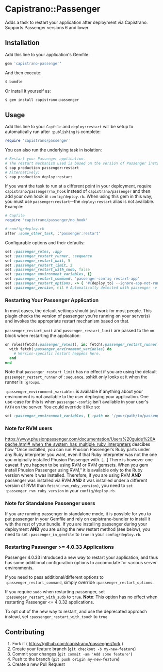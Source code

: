 # Capistrano::Passenger

Adds a task to restart your application after deployment via Capistrano. Supports Passenger versions 6 and lower.

## Installation

Add this line to your application's Gemfile:

``` ruby
gem 'capistrano-passenger'
```

And then execute:

``` bash
$ bundle
```

Or install it yourself as:

``` bash
$ gem install capistrano-passenger
```

## Usage

Add this line to your `Capfile` and `deploy:restart` will be setup to automatically run after `:publishing` is complete:

``` ruby
require 'capistrano/passenger'
```

You can also run the underlying task in isolation:

``` bash
# Restart your Passenger application.
# The restart mechanism used is based on the version of Passenger installed on your server.
$ cap production passenger:restart
# Alternatively:
$ cap production deploy:restart
```

If you want the task to run at a different point in your deployment, require `capistrano/passenger/no_hook` instead of `capistrano/passenger` and then add your own hook in `config/deploy.rb`.  When using this gem in this way, you must use `passenger:restart`--the `deploy:restart` alias is not available.  Example:

``` ruby
# Capfile
require 'capistrano/passenger/no_hook'

# config/deploy.rb
after :some_other_task, :'passenger:restart'
```

Configurable options and their defaults:

``` ruby
set :passenger_roles, :app
set :passenger_restart_runner, :sequence
set :passenger_restart_wait, 5
set :passenger_restart_limit, 2
set :passenger_restart_with_sudo, false
set :passenger_environment_variables, {}
set :passenger_restart_command, 'passenger-config restart-app'
set :passenger_restart_options, -> { "#{deploy_to} --ignore-app-not-running" }
set :passenger_version, nil # Automatically detected with passenger -v unless set
```

### Restarting Your Passenger Application

In most cases, the default settings should just work for most people. This plugin checks the version of passenger you're running on your server(s) and invokes the appropriate restart mechanism based on that.

`passenger_restart_wait` and `passenger_restart_limit` are passed to the `on` block when restarting the application:

``` ruby
on roles(fetch(:passenger_roles)), in: fetch(:passenger_restart_runner), wait: fetch(:passenger_restart_wait), limit: fetch(:passenger_restart_limit) do
  with fetch(:passenger_environment_variables) do
    # Version-specific restart happens here.
  end
end
```

Note that `passenger_restart_limit` has no effect if you are using the default `passenger_restart_runner` of `:sequence`.  sshkit only looks at it when the runner is `:groups`.

`:passenger_environment_variables` is available if anything about your environment is not available to the user deploying your application. One use-case for this is when `passenger-config` isn't available in your user's `PATH` on the server. You could override it like so:

``` ruby
set :passenger_environment_variables, { :path => '/your/path/to/passenger/bin:$PATH' }
```

### Note for RVM users

https://www.phusionpassenger.com/documentation/Users%20guide%20Apache.html#_when_the_system_has_multiple_ruby_interpreters descibes how "Once installed, you can run Phusion Passenger’s Ruby parts under any Ruby interpreter you want, even if that Ruby interpreter was not the one you originally installed Phusion Passenger with. [...] There is however one caveat if you happen to be using RVM or RVM gemsets. When you gem install Phusion Passenger using RVM," it is available only to the Ruby version where it was installed.  Therefore, if you are using RVM **AND** passenger was installed via RVM **AND** it was installed under a different version of RVM than `fetch(:rvm_ruby_version)`, you need to `set :passenger_rvm_ruby_version` in your `config/deploy.rb`.

### Note for Standalone Passenger users

If you are running passenger in standalone mode, it is possible for you to put passenger in your Gemfile and rely on capistrano-bundler to install it with the rest of your bundle.  If you are installing passenger during your deployment **AND** you are using the new restart method (see below), you need to set `:passenger_in_gemfile` to `true` in your `config/deploy.rb`.

### Restarting Passenger >= 4.0.33 Applications

Passenger 4.0.33 introduced a new way to restart your application, and thus has some additional configuration options to accomodate for various server environments.

If you need to pass additional/different options to `:passenger_restart_command`, simply override `:passenger_restart_options`.

If you require `sudo` when restarting passenger, set `:passenger_restart_with_sudo` to `true`. **Note**: This option has no effect when restarting Passenger <= 4.0.32 applications.

To opt out of the new way to restart, and use the deprecated approach instead, set `:passenger_restart_with_touch` to `true`.

## Contributing

1. Fork it ( https://github.com/capistrano/passenger/fork )
2. Create your feature branch (`git checkout -b my-new-feature`)
3. Commit your changes (`git commit -am 'Add some feature'`)
4. Push to the branch (`git push origin my-new-feature`)
5. Create a new Pull Request
